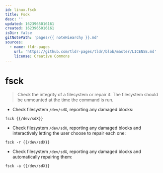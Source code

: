 ```yaml
---
id: linux.fsck
title: Fsck
desc: ''
updated: 1623965016161
created: 1623965016161
isDir: false
gitNotePath: 'pages/{{ noteHiearchy }}.md'
sources:
  - name: tldr-pages
    url: 'https://github.com/tldr-pages/tldr/blob/master/LICENSE.md'
    license: Creative Commons
---
```

# fsck

> Check the integrity of a filesystem or repair it. The filesystem should be unmounted at the time the command is run.

- Check filesystem `/dev/sdX`, reporting any damaged blocks:

`fsck {{/dev/sdX}}`

- Check filesystem `/dev/sdX`, reporting any damaged blocks and interactively letting the user choose to repair each one:

`fsck -r {{/dev/sdX}}`

- Check filesystem `/dev/sdX`, reporting any damaged blocks and automatically repairing them:

`fsck -a {{/dev/sdX}}`

